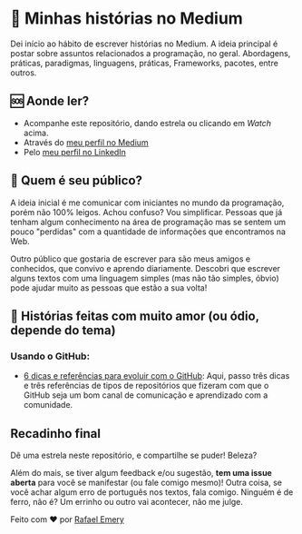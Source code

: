 # :closed_book: Minhas histórias no Medium

Dei início ao hábito de escrever histórias no Medium. A ideia principal é postar sobre assuntos relacionados a programação, no geral. Abordagens, práticas, paradigmas, linguagens, práticas, Frameworks, pacotes, entre outros.

## :sos: Aonde ler?

- Acompanhe este repositório, dando estrela ou clicando em *Watch* acima.
- Através do [meu perfil no Medium](https://medium.com/@rafael.emerycade)
- Pelo [meu perfil no LinkedIn](https://www.linkedin.com/in/rafael-emery-c-poloni-310a35165/)

## :busts_in_silhouette: Quem é seu público?

A ideia inicial é me comunicar com iniciantes no mundo da programação, porém não 100% leigos. Achou confuso? Vou simplificar. Pessoas que já tenham algum conhecimento na área de programação mas se sentem um pouco "perdidas" com a quantidade de informações que encontramos na Web.

Outro público que gostaria de escrever para são meus amigos e conhecidos, que convivo e aprendo diariamente. Descobri que escrever alguns textos com uma linguagem simples (mas não tão simples, óbvio) pode ajudar muito as pessoas que estão a sua volta!

## :thought_balloon: Histórias feitas com muito amor (ou ódio, depende do tema)

### Usando o GitHub:
- [6 dicas e referências para evoluir com o GitHub](https://medium.com/@rafael.emerycade/6-dicas-e-refer%C3%AAncias-para-evoluir-com-o-github-769da8157d11): Aqui, passo três dicas e três referências de tipos de repositórios que fizeram com que o GitHub seja um bom canal de comunicação e aprendizado com a comunidade.


## Recadinho final

Dê uma estrela neste repositório, e compartilhe se puder! Beleza?

Além do mais, se tiver algum feedback e/ou sugestão, **tem uma issue aberta** para você se manifestar (ou fale comigo mesmo)! Outra coisa, se você achar algum erro de português nos textos, fala comigo. Ninguém é de ferro, não é? Um errinho ou outro vai acontecer, não me julge.

Feito com :heart: por [Rafael Emery](https://rafaelemery.github.io)


